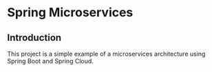 # Spring Microservices

## Introduction

This project is a simple example of a microservices architecture using Spring Boot and Spring Cloud.